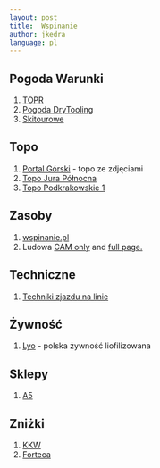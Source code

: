```yaml
---
layout: post
title:  Wspinanie
author: jkedra
language: pl
---
```


## Pogoda Warunki

1. [TOPR](http://pogoda.topr.pl)
2. [Pogoda DryTooling](http://drytooling.com.pl/pogoda-w-gorach)
3. [Skitourowe](http://skitourowezakopane.pl/)

## Topo

1. [Portal Górski](http://topo.portalgorski.pl/) - topo ze zdjęciami
2. [Topo Jura Północna](http://topojura.dz.pl/)
3. [Topo Podkrakowskie 1](http://climbing.ovh.org/index.html)

## Zasoby

1. [wspinanie.pl](http://wspinanie.pl/)
2. Ludowa [CAM only](/static/ludowa.html) and
   [full page.](http://www.cwf.pl/kamera-live)

## Techniczne

1. [Techniki zjazdu na linie][zjazd1]

## Żywność

1. [Lyo](https://lyofood.pl/) - polska żywność liofilizowana 

## Sklepy

1. [A5](http://a5.sklep.pl)

## Zniżki

1. [KKW](http://www.kw.krakow.pl/o-klubie/czlonkowskie/znizki.html)
2. [Forteca](https://www.facebook.com/cwforteca/app/352601181451872/)


[zjazd1]: http://drytooling.com.pl/serwis/art/patenty/7025-poradnik-wspinaczkowy-zjazd-na-linie?showall=1
